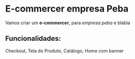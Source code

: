 # E-commercer empresa Peba
Vamos criar um **e-commercer**, para *empresa peba* e blabla
## Funcionalidades:
Checkout, Tela do Produto, Catálogo, Home com banner